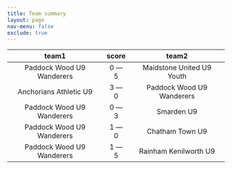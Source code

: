 ```yaml
---
title: Team summary
layout: page
nav-menu: false
exclude: true
---
```




|           team1           |    score    |           team2           |
|:-------------------------:|:-----------:|:-------------------------:|
| Paddock Wood U9 Wanderers | 0 &mdash; 5 | Maidstone United U9 Youth |
|  Anchorians Athletic U9   | 3 &mdash; 0 | Paddock Wood U9 Wanderers |
| Paddock Wood U9 Wanderers | 0 &mdash; 3 |        Smarden U9         |
| Paddock Wood U9 Wanderers | 1 &mdash; 0 |      Chatham Town U9      |
| Paddock Wood U9 Wanderers | 1 &mdash; 5 |   Rainham Kenilworth U9   |

 <br /><br /><br />